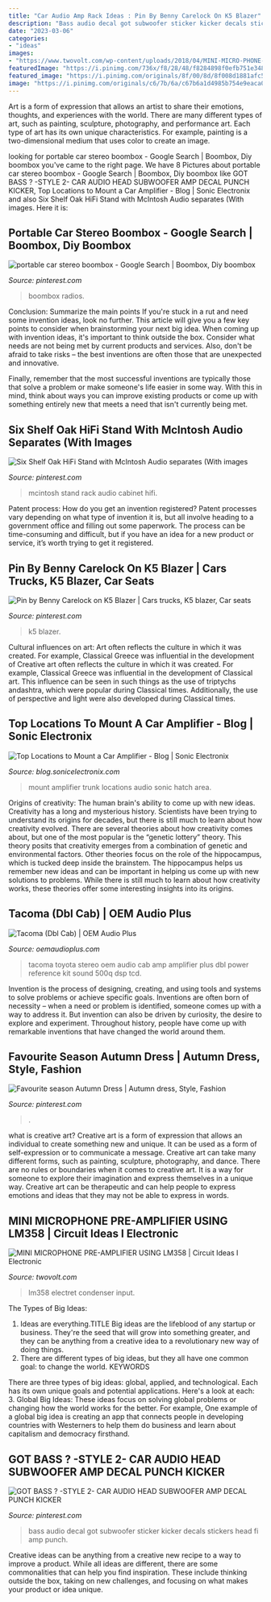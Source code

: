```yaml
---
title: "Car Audio Amp Rack Ideas : Pin By Benny Carelock On K5 Blazer"
description: "Bass audio decal got subwoofer sticker kicker decals stickers head fi amp punch"
date: "2023-03-06"
categories:
- "ideas"
images:
- "https://www.twovolt.com/wp-content/uploads/2018/04/MINI-MICRO-PHONE-PRE-AMPLIFIER-USING-SMD-PARTS-3.png"
featuredImage: "https://i.pinimg.com/736x/f8/28/48/f8284898f0efb751e348e3b0680c4385--boombox-to-listen.jpg"
featured_image: "https://i.pinimg.com/originals/8f/00/8d/8f008d1881afc5277febee85b8fae5a6.jpg"
image: "https://i.pinimg.com/originals/c6/7b/6a/c67b6a1d4985b754e9eaca0d6fe96168.jpg"
---
```



Art is a form of expression that allows an artist to share their emotions, thoughts, and experiences with the world. There are many different types of art, such as painting, sculpture, photography, and performance art. Each type of art has its own unique characteristics. For example, painting is a two-dimensional medium that uses color to create an image.

	

		
looking for portable car stereo boombox - Google Search | Boombox, Diy boombox you've came to the right page. We have 8 Pictures about portable car stereo boombox - Google Search | Boombox, Diy boombox like GOT BASS ? -STYLE 2- CAR AUDIO HEAD SUBWOOFER AMP DECAL PUNCH KICKER, Top Locations to Mount a Car Amplifier - Blog | Sonic Electronix and also Six Shelf Oak HiFi Stand with McIntosh Audio separates (With images. Here it is:
		
    
## Portable Car Stereo Boombox - Google Search | Boombox, Diy Boombox

<img loading=lazy src="https://i.pinimg.com/736x/f8/28/48/f8284898f0efb751e348e3b0680c4385--boombox-to-listen.jpg" onerror="this.onerror=null;this.src='https://tse2.mm.bing.net/th?id=OIP.I2FgFJioZLs2wS7Kss0PpQHaFj&amp;pid=15.1';" alt="portable car stereo boombox - Google Search | Boombox, Diy boombox">

_Source: pinterest.com_

>boombox radios. 

	

Conclusion: Summarize the main points
If you're stuck in a rut and need some invention ideas, look no further. This article will give you a few key points to consider when brainstorming your next big idea.
When coming up with invention ideas, it's important to think outside the box. Consider what needs are not being met by current products and services. Also, don't be afraid to take risks – the best inventions are often those that are unexpected and innovative.

Finally, remember that the most successful inventions are typically those that solve a problem or make someone's life easier in some way. With this in mind, think about ways you can improve existing products or come up with something entirely new that meets a need that isn't currently being met.

    
## Six Shelf Oak HiFi Stand With McIntosh Audio Separates (With Images

<img loading=lazy src="https://i.pinimg.com/originals/c6/7b/6a/c67b6a1d4985b754e9eaca0d6fe96168.jpg" onerror="this.onerror=null;this.src='https://tse1.mm.bing.net/th?id=OIP.1u3mge7rVzNfroTw17glaAHaKp&amp;pid=15.1';" alt="Six Shelf Oak HiFi Stand with McIntosh Audio separates (With images">

_Source: pinterest.com_

>mcintosh stand rack audio cabinet hifi. 

	

Patent process: How do you get an invention registered?
Patent processes vary depending on what type of invention it is, but all involve heading to a government office and filling out some paperwork. The process can be time-consuming and difficult, but if you have an idea for a new product or service, it’s worth trying to get it registered.

    
## Pin By Benny Carelock On K5 Blazer | Cars Trucks, K5 Blazer, Car Seats

<img loading=lazy src="https://i.pinimg.com/originals/8f/00/8d/8f008d1881afc5277febee85b8fae5a6.jpg" onerror="this.onerror=null;this.src='https://tse3.mm.bing.net/th?id=OIP.cUFfKEhHBWn0IL2T8QuhIgHaJ4&amp;pid=15.1';" alt="Pin by Benny Carelock on K5 Blazer | Cars trucks, K5 blazer, Car seats">

_Source: pinterest.com_

>k5 blazer. 

	

Cultural influences on art: Art often reflects the culture in which it was created. For example, Classical Greece was influential in the development of
Creative art often reflects the culture in which it was created. For example, Classical Greece was influential in the development of Classical art. This influence can be seen in such things as the use of triptychs andashtra, which were popular during Classical times. Additionally, the use of perspective and light were also developed during Classical times.

    
## Top Locations To Mount A Car Amplifier - Blog | Sonic Electronix

<img loading=lazy src="http://blog.sonicelectronix.com/wp-content/uploads/2012/09/trunk-mount-amplifier.jpg" onerror="this.onerror=null;this.src='https://tse4.mm.bing.net/th?id=OIP.e8d8szN7WEsElL0nx2cFxQHaFi&amp;pid=15.1';" alt="Top Locations to Mount a Car Amplifier - Blog | Sonic Electronix">

_Source: blog.sonicelectronix.com_

>mount amplifier trunk locations audio sonic hatch area. 

	

Origins of creativity: The human brain's ability to come up with new ideas.
Creativity has a long and mysterious history. Scientists have been trying to understand its origins for decades, but there is still much to learn about how creativity evolved. There are several theories about how creativity comes about, but one of the most popular is the “genetic lottery” theory. This theory posits that creativity emerges from a combination of genetic and environmental factors. Other theories focus on the role of the hippocampus, which is tucked deep inside the brainstem. The hippocampus helps us remember new ideas and can be important in helping us come up with new solutions to problems. While there is still much to learn about how creativity works, these theories offer some interesting insights into its origins.

    
## Tacoma (Dbl Cab) | OEM Audio Plus

<img loading=lazy src="http://oemaudioplus.com/wp-content/uploads/2016/03/TCD_Amp-1.jpg" onerror="this.onerror=null;this.src='https://tse2.mm.bing.net/th?id=OIP.FPmtKfK0Gs3noEtKXpdG3QHaE8&amp;pid=15.1';" alt="Tacoma (Dbl Cab) | OEM Audio Plus">

_Source: oemaudioplus.com_

>tacoma toyota stereo oem audio cab amp amplifier plus dbl power reference kit sound 500q dsp tcd. 

	

Invention is the process of designing, creating, and using tools and systems to solve problems or achieve specific goals. Inventions are often born of necessity – when a need or problem is identified, someone comes up with a way to address it. But invention can also be driven by curiosity, the desire to explore and experiment. Throughout history, people have come up with remarkable inventions that have changed the world around them.

    
## Favourite Season Autumn Dress | Autumn Dress, Style, Fashion

<img loading=lazy src="https://i.pinimg.com/736x/94/cd/c2/94cdc293d7687ca8cf0cd3965bc2d1f4--autumn-dresses.jpg" onerror="this.onerror=null;this.src='https://tse3.mm.bing.net/th?id=OIP.NXHbYDbF4hSBS2iA5Kf2dgHaJ4&amp;pid=15.1';" alt="Favourite season Autumn Dress | Autumn dress, Style, Fashion">

_Source: pinterest.com_

>. 

	

what is creative art?
Creative art is a form of expression that allows an individual to create something new and unique. It can be used as a form of self-expression or to communicate a message. Creative art can take many different forms, such as painting, sculpture, photography, and dance.
There are no rules or boundaries when it comes to creative art. It is a way for someone to explore their imagination and express themselves in a unique way. Creative art can be therapeutic and can help people to express emotions and ideas that they may not be able to express in words.

    
## MINI MICROPHONE PRE-AMPLIFIER USING LM358 | Circuit Ideas I Electronic

<img loading=lazy src="https://www.twovolt.com/wp-content/uploads/2018/04/MINI-MICRO-PHONE-PRE-AMPLIFIER-USING-SMD-PARTS-3.png" onerror="this.onerror=null;this.src='https://tse3.mm.bing.net/th?id=OIP.qp_6RleDwOgtlQ9o1F1mwQHaEF&amp;pid=15.1';" alt="MINI MICROPHONE PRE-AMPLIFIER USING LM358 | Circuit Ideas I Electronic">

_Source: twovolt.com_

>lm358 electret condenser input. 

	

The Types of Big Ideas:
1. Ideas are everything.TITLE
Big ideas are the lifeblood of any startup or business. They're the seed that will grow into something greater, and they can be anything from a creative idea to a revolutionary new way of doing things.
2. There are different types of big ideas, but they all have one common goal: to change the world. KEYWORDS

There are three types of big ideas: global, applied, and technological. Each has its own unique goals and potential applications. Here's a look at each: 
3. Global Big Ideas: These ideas focus on solving global problems or changing how the world works for the better. For example, One example of a global big idea is creating an app that connects people in developing countries with Westerners to help them do business and learn about capitalism and democracy firsthand. 

    
## GOT BASS ? -STYLE 2- CAR AUDIO HEAD SUBWOOFER AMP DECAL PUNCH KICKER

<img loading=lazy src="https://i.pinimg.com/originals/4a/e3/0f/4ae30fcfafffe44712ed64293cc953aa.jpg" onerror="this.onerror=null;this.src='https://tse1.mm.bing.net/th?id=OIP.e05jTYc9KEFFO6EqvOTE0wHaFt&amp;pid=15.1';" alt="GOT BASS ? -STYLE 2- CAR AUDIO HEAD SUBWOOFER AMP DECAL PUNCH KICKER">

_Source: pinterest.com_

>bass audio decal got subwoofer sticker kicker decals stickers head fi amp punch. 

	

Creative ideas can be anything from a creative new recipe to a way to improve a product. While all ideas are different, there are some commonalities that can help you find inspiration. These include thinking outside the box, taking on new challenges, and focusing on what makes your product or idea unique.

